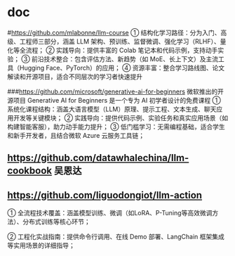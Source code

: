 # doc


#https://github.com/mlabonne/llm-course
① 结构化学习路径：分为入门、高级、工程师三部分，涵盖 LLM 架构、预训练、监督微调、强化学习（RLHF）、量化等全流程；
② 实践导向：提供丰富的 Colab 笔记本和代码示例，支持动手实验；
③ 前沿技术整合：包含评估方法、新趋势（如 MoE、长上下文）及主流工具（Hugging Face、PyTorch）的应用；
④ 资源丰富：整合学习路线图、论文解读和开源项目，适合不同层次的学习者快速提升

###https://github.com/microsoft/generative-ai-for-beginners
微软推出的开源项目 Generative AI for Beginners 是一个专为 AI 初学者设计的免费课程
① 系统化课程结构：涵盖大语言模型（LLM）原理、提示工程、文本生成、聊天应用开发等关键模块；
② 实践导向：提供代码示例、实验任务和真实应用场景（如构建智能客服），助力动手能力提升；
③ 低门槛学习：无需编程基础，适合学生和新手开发者，且结合微软 Azure 云服务工具链；


## https://github.com/datawhalechina/llm-cookbook   吴恩达
##  https://github.com/liguodongiot/llm-action    ##
① 全流程技术覆盖：涵盖模型训练、微调（如LoRA、P-Tuning等高效微调方法）、分布式训练等核心环节；

② 工程化实战指南：提供命令行调用、在线 Demo 部署、LangChain 框架集成等实用场景的详细指导；
